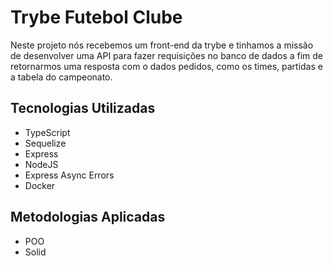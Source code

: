 # Trybe Futebol Clube
  Neste projeto nós recebemos um front-end da trybe e tinhamos a missão de desenvolver uma API para fazer requisições no banco de dados a fim de retornarmos
  uma resposta com o dados pedidos, como os times, partidas e a tabela do campeonato.
  
## Tecnologias Utilizadas
  - TypeScript
  - Sequelize
  - Express
  - NodeJS
  - Express Async Errors
  - Docker
  
## Metodologias Aplicadas
  - POO
  - Solid
